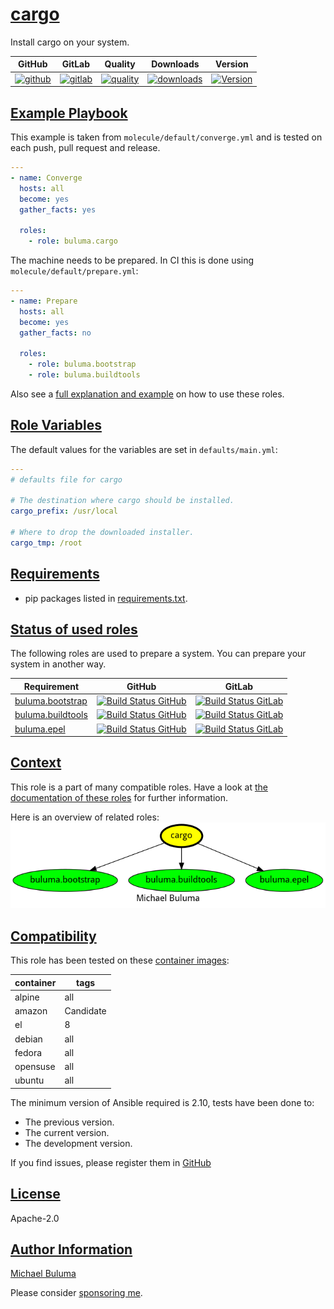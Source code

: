 # [cargo](#cargo)

Install cargo on your system.

|GitHub|GitLab|Quality|Downloads|Version|
|------|------|-------|---------|-------|
|[![github](https://github.com/buluma/ansible-role-cargo/workflows/Ansible%20Molecule/badge.svg)](https://github.com/buluma/ansible-role-cargo/actions)|[![gitlab](https://gitlab.com/buluma/ansible-role-cargo/badges/master/pipeline.svg)](https://gitlab.com/buluma/ansible-role-cargo)|[![quality](https://img.shields.io/ansible/quality/27357)](https://galaxy.ansible.com/buluma/cargo)|[![downloads](https://img.shields.io/ansible/role/d/27357)](https://galaxy.ansible.com/buluma/cargo)|[![Version](https://img.shields.io/github/release/buluma/ansible-role-cargo.svg)](https://github.com/buluma/ansible-role-cargo/releases/)|

## [Example Playbook](#example-playbook)

This example is taken from `molecule/default/converge.yml` and is tested on each push, pull request and release.
```yaml
---
- name: Converge
  hosts: all
  become: yes
  gather_facts: yes

  roles:
    - role: buluma.cargo
```

The machine needs to be prepared. In CI this is done using `molecule/default/prepare.yml`:
```yaml
---
- name: Prepare
  hosts: all
  become: yes
  gather_facts: no

  roles:
    - role: buluma.bootstrap
    - role: buluma.buildtools
```

Also see a [full explanation and example](https://buluma.nl/how-to-use-these-roles.html) on how to use these roles.

## [Role Variables](#role-variables)

The default values for the variables are set in `defaults/main.yml`:
```yaml
---
# defaults file for cargo

# The destination where cargo should be installed.
cargo_prefix: /usr/local

# Where to drop the downloaded installer.
cargo_tmp: /root
```

## [Requirements](#requirements)

- pip packages listed in [requirements.txt](https://github.com/buluma/ansible-role-cargo/blob/master/requirements.txt).

## [Status of used roles](#status-of-requirements)

The following roles are used to prepare a system. You can prepare your system in another way.

| Requirement | GitHub | GitLab |
|-------------|--------|--------|
|[buluma.bootstrap](https://galaxy.ansible.com/buluma/bootstrap)|[![Build Status GitHub](https://github.com/buluma/ansible-role-bootstrap/workflows/Ansible%20Molecule/badge.svg)](https://github.com/buluma/ansible-role-bootstrap/actions)|[![Build Status GitLab ](https://gitlab.com/buluma/ansible-role-bootstrap/badges/master/pipeline.svg)](https://gitlab.com/buluma/ansible-role-bootstrap)|
|[buluma.buildtools](https://galaxy.ansible.com/buluma/buildtools)|[![Build Status GitHub](https://github.com/buluma/ansible-role-buildtools/workflows/Ansible%20Molecule/badge.svg)](https://github.com/buluma/ansible-role-buildtools/actions)|[![Build Status GitLab ](https://gitlab.com/buluma/ansible-role-buildtools/badges/master/pipeline.svg)](https://gitlab.com/buluma/ansible-role-buildtools)|
|[buluma.epel](https://galaxy.ansible.com/buluma/epel)|[![Build Status GitHub](https://github.com/buluma/ansible-role-epel/workflows/Ansible%20Molecule/badge.svg)](https://github.com/buluma/ansible-role-epel/actions)|[![Build Status GitLab ](https://gitlab.com/buluma/ansible-role-epel/badges/master/pipeline.svg)](https://gitlab.com/buluma/ansible-role-epel)|

## [Context](#context)

This role is a part of many compatible roles. Have a look at [the documentation of these roles](https://buluma.nl/) for further information.

Here is an overview of related roles:
![dependencies](https://raw.githubusercontent.com/buluma/ansible-role-cargo/png/requirements.png "Dependencies")

## [Compatibility](#compatibility)

This role has been tested on these [container images](https://hub.docker.com/u/buluma):

|container|tags|
|---------|----|
|alpine|all|
|amazon|Candidate|
|el|8|
|debian|all|
|fedora|all|
|opensuse|all|
|ubuntu|all|

The minimum version of Ansible required is 2.10, tests have been done to:

- The previous version.
- The current version.
- The development version.



If you find issues, please register them in [GitHub](https://github.com/buluma/ansible-role-cargo/issues)

## [License](#license)

Apache-2.0

## [Author Information](#author-information)

[Michael Buluma](https://buluma.nl/)

Please consider [sponsoring me](https://github.com/sponsors/buluma).
